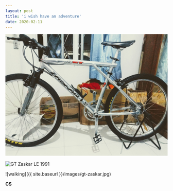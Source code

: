 ```yaml
---
layout: post
title: 'i wish have an adventure'
date: 2020-02-11
---
```


![GT Zaskar LE 1991](images/gt-zaskar.jpg)

![GT Zaskar LE 1991](http://cheppys.github.io/images/gt-zaskar.jpg)

![walking]({{ site.baseurl }}/images/gt-zaskar.jpg)

**CS**
